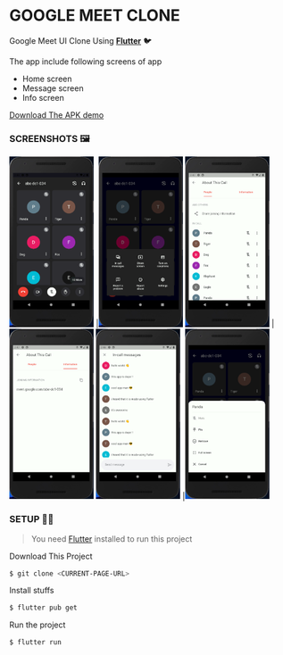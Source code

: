 # GOOGLE MEET CLONE

Google Meet UI Clone Using <a href="https://flutter.dev">__Flutter__</a> 🐦

The app include following screens of app

- Home screen
- Message screen
- Info screen

<a href="https://github.com/your-code-is-my-property/google-meet-clone/raw/demo/apk/google-meet-demo.apk">Download The APK demo</a>

### SCREENSHOTS 🖼️

<img src="./screenshots/screenshot1.png" width="30%" />
|<img src="./screenshots/screenshot2.png" width="30%" />

<img src="./screenshots/screenshot3.png" width="30%" />
|<img src="./screenshots/screenshot4.png" width="30%" />

<img src="./screenshots/screenshot5.png" width="30%" />
|<img src="./screenshots/screenshot6.png" width="30%" />

### SETUP 👷‍♂️

> You need <a href="https://flutter.dev">Flutter</a> installed to run this project

Download This Project

```bash
$ git clone <CURRENT-PAGE-URL>
```

Install stuffs

```bash
$ flutter pub get
```

Run the project

```bash
$ flutter run
```

